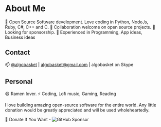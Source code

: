 # About Me

🔭 Open Source Software development. Love coding in Python, NodeJs, Ruby, C#, C++ and C.
👯 Collaboration welcome on open source projects.
🤔 Looking for sponsorship. 
💬 Experienced in Programming, App ideas, Business ideas

## Contact
📫 [@algobasket](https://twitter.com/algobasket) | algobasket@gmail.com | algobasket on Skype

## Personal
😄 Ramen lover.
⚡ Coding, Lofi music, Gaming, Reading

I love building amazing open-source software for the entire world. Any little donation 
would be greatly appreciated and will be used wholeheartedly.

🤍 Donate If You Want - ![GitHub Sponsor](https://img.shields.io/github/sponsors/algobasket?label=Sponsor&logo=GitHub)


